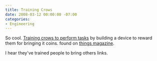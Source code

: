```yaml
---
title: Training Crows
date: 2008-03-12 00:00:00 -07:00
categories:
- Engineering
---
```


<p>So cool. <a href="http://www.wireless.is/projects/crows/">Training crows to perform tasks</a> by building a device to reward them for bringing it coins. found on <a href="http://www.thingsmagazine.net/2008/03/one-of-those-wonderfully-leftfield.htm">things magazine</a>. </p>

<p>I hear they've trained people to bring others links.</p>
